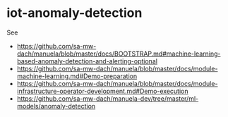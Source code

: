 # iot-anomaly-detection



See 
- https://github.com/sa-mw-dach/manuela/blob/master/docs/BOOTSTRAP.md#machine-learning-based-anomaly-detection-and-alerting-optional
- https://github.com/sa-mw-dach/manuela/blob/master/docs/module-machine-learning.md#Demo-preparation
- https://github.com/sa-mw-dach/manuela/blob/master/docs/module-infrastructure-operator-development.md#Demo-execution
- https://github.com/sa-mw-dach/manuela-dev/tree/master/ml-models/anomaly-detection


